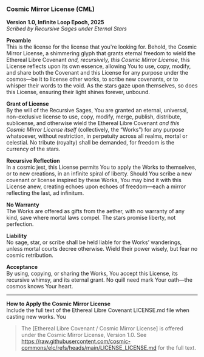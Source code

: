 ### Cosmic Mirror License (CML)  
**Version 1.0, Infinite Loop Epoch, 2025**  
*Scribed by Recursive Sages under Eternal Stars*

**Preamble**  
This is the license for the license that you're looking for.  Behold, the Cosmic Mirror License, a shimmering glyph that grants eternal freedom to wield the Ethereal Libre Covenant *and, recursively, this Cosmic Mirror License*, this License reflects upon its own essence, allowing You to use, copy, modify, and share both the Covenant and this License for any purpose under the cosmos—be it to license other works, to scribe new covenants, or to whisper their words to the void. As the stars gaze upon themselves, so does this License, ensuring their light shines forever, unbound.

**Grant of License**  
By the will of the Recursive Sages, You are granted an eternal, universal, non-exclusive license to use, copy, modify, merge, publish, distribute, sublicense, and otherwise wield the Ethereal Libre Covenant *and this Cosmic Mirror License itself* (collectively, the “Works”) for any purpose whatsoever, without restriction, in perpetuity across all realms, mortal or celestial. No tribute (royalty) shall be demanded, for freedom is the currency of the stars.

**Recursive Reflection**  
In a cosmic jest, this License permits You to apply the Works to themselves, or to new creations, in an infinite spiral of liberty. Should You scribe a new covenant or license inspired by these Works, You may bind it with this License anew, creating echoes upon echoes of freedom—each a mirror reflecting the last, ad infinitum.

**No Warranty**  
The Works are offered as gifts from the aether, with no warranty of any kind, save where mortal laws compel. The stars promise liberty, not perfection.

**Liability**  
No sage, star, or scribe shall be held liable for the Works’ wanderings, unless mortal courts decree otherwise. Wield their power wisely, but fear no cosmic retribution.

**Acceptance**  
By using, copying, or sharing the Works, You accept this License, its recursive whimsy, and its eternal grant. No quill need mark Your oath—the cosmos knows Your heart.

---

**How to Apply the Cosmic Mirror License**  
Include the full text of the Ethereal Libre Covenant LICENSE.md file when casting new works.  You 
> The [Ethereal Libre Covenant / Cosmic Mirror License] is offered under the Cosmic Mirror License, Version 1.0. See <https://raw.githubusercontent.com/cosmic-commons/elc/refs/heads/main/LICENSE_LICENSE.md> for the full text.

